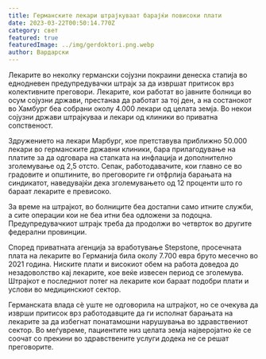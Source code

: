 ```yaml
---
title: Германските лекари штрајкуваат барајќи повисоки плати
date: 2023-03-22T00:50:14.770Z
category: свет
featured: true
featuredImage: ../img/gerdoktori.png.webp
author: Вардарски
---
```


Лекарите во неколку германски сојузни покраини денеска стапија во еднодневен предупредувачки штрајк за да извршат притисок врз колективните преговори. Лекарите, кои работат во јавните болници во осум сојузни држави, престанаа да работат за тој ден, а на состанокот во Хамбург беа собрани околу 4.000 лекари од целата земја. Во некои сојузни држави штрајкуваа и лекари од клиники во приватна сопственост.

Здружението на лекари Марбург, кое претставува приближно 50.000 лекари во германските државни клиники, бара прилагодување на платите за да одговара на стапката на инфлација и дополнително зголемување од 2,5 отсто. Сепак, работодавачите, кои главно се во градовите и општините, во преговорите ги отфрлија барањата на синдикатот, наведувајќи дека зголемувањето од 12 проценти што го бараат лекарите е превисоко.

За време на штрајкот, во болниците беа достапни само итните служби, а сите операции кои не беа итни беа одложени за подоцна. Предупредувачкиот штрајк треба да продолжи во четврток во другите федерални провинции.

Според приватната агенција за вработување Stepstone, просечната плата на лекарите во Германија била околу 7.700 евра бруто месечно во 2021 година. Ниските плати и високиот обем на работа доведоа до незадоволство кај лекарите, кое веќе извесен период се зголемува. Штрајкот е последниот потег на лекарите кои бараат подобри плати и услови во медицинскиот сектор.

Германската влада сè уште не одговорила на штрајкот, но се очекува да изврши притисок врз работодавците да ги исполнат барањата на лекарите за да избегнат понатамошни нарушувања во здравствениот сектор. Во меѓувреме, пациентите низ целата земја најверојатно ќе се соочат со прекини во здравствените услуги додека не се решат преговорите.
